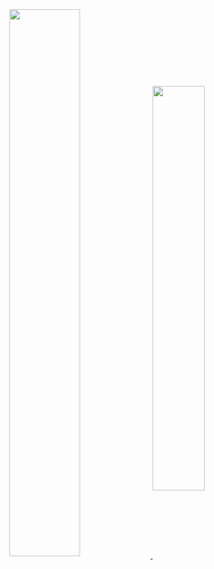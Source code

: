 <a href="#">
  <img align="center" width="50%" src="https://github-readme-stats.vercel.app/api?username=firtadokei&hide=issues&theme=dracula&hide_border=trues" />
</a>
<a href="#">
  <img align="center" width="43%" src="https://github-readme-stats.vercel.app/api/top-langs/?username=firtadokei&layout=compact&theme=dracula&hide_border=true" />
</a>
